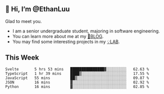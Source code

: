 ## 👋 Hi, I’m @EthanLuu

Glad to meet you.

- I am a senior undergraduate student, majoring in software engineering.
- You can learn more about me at my [📝BLOG](https://blog.ethanloo.cn).
- You may find some interesting projects in my [💡LAB](https://lab.ethanloo.cn).

## This Week
<!--START_SECTION:waka-->
```text
Svelte       5 hrs 53 mins   ███████████████▓░░░░░░░░░   62.63 % 
TypeScript   1 hr 39 mins    ████▒░░░░░░░░░░░░░░░░░░░░   17.55 % 
JavaScript   55 mins         ██▒░░░░░░░░░░░░░░░░░░░░░░   09.87 % 
JSON         16 mins         ▓░░░░░░░░░░░░░░░░░░░░░░░░   02.92 % 
Python       16 mins         ▓░░░░░░░░░░░░░░░░░░░░░░░░   02.85 % 
```
<!--END_SECTION:waka-->
